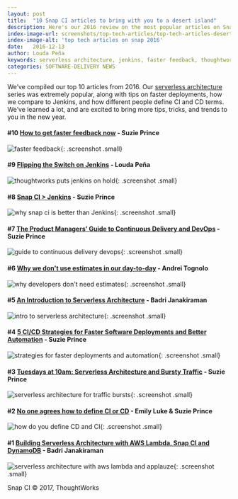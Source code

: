 ```yaml
---
layout: post
title:  "10 Snap CI articles to bring with you to a desert island"
description: Here's our 2016 review on the most popular articles on Snap CI's The Pipeline blog. Great reading for that isolated desert island.
index-image-url: screenshots/top-tech-articles/top-tech-articles-desert-island.jpg
index-image-alt: 'top tech articles on snap 2016'
date:   2016-12-13
author: Louda Peña
keywords: serverless architecture, jenkins, faster feedback, thoughtworks tech radar, guide to continuous deilvery, strategies for faster deployments, what is CI and CD
categories: SOFTWARE-DELIVERY NEWS
---
```



We’ve compiled our top 10 articles from 2016. Our [serverless architecture](https://blog.snap-ci.com/categories/serverless-architecture/) series was extremely popular, along with tips on faster deployments, how we compare to Jenkins, and how different people define CI and CD terms. We’ve learned a lot, and are excited to bring more tips, tricks, and trends to you in the new year.

#### #10 [How to get faster feedback now](https://blog.snap-ci.com/blog/2016/03/22/fail-fast/) - Suzie Prince

![faster feedback](/assets/images/screenshots/fail-faster-ci/fail-fast-continuous-delivery.png){: .screenshot .small}

#### #9 [Flipping the Switch on Jenkins](https://blog.snap-ci.com/blog/2016/10/10/why-thoughtworks-tech-radar-snap-ci-jenkins-mess/) - Louda Peña

![thoughtworks puts jenkins on hold](/assets/images/screenshots/snap-vs-jenkins/thoughtworks-tech-radar-jenkins-hold.png){: .screenshot .small}

#### #8 [Snap CI > Jenkins](https://blog.snap-ci.com/blog/2016/09/13/snap-ci-different-better-than-jenkins/) - Suzie Prince

![why snap ci is better than Jenkins](/assets/images/screenshots/snap-vs-jenkins/snap-ci-vs-jenkins.jpg){: .screenshot .small}

#### #7 [The Product Managers’ Guide to Continuous Delivery and DevOps](https://blog.snap-ci.com/blog/2016/06/28/continuous-delivery-product-managers/) - Suzie Prince

![guide to continuous delivery devops](/assets/images/screenshots/pm-guide-cd-devops/snap-ci-after-devops.png){: .screenshot .small}

#### #6 [Why we don't use estimates in our day-to-day](https://blog.snap-ci.com/blog/2016/01/20/why-we-dont-use-estimates/) - Andrei Tognolo

![why developers don't need estimates](/assets/images/screenshots/no-estimates/no-estimates.jpg){: .screenshot .small}

#### #5 [An Introduction to Serverless Architecture](https://blog.snap-ci.com/blog/2016/04/19/serverless-architecture/) - Badri Janakiraman

![intro to serverless architecture](/assets/images/screenshots/serverless-architecture/serverless-architecture.png){: .screenshot .small}

#### #4 [5 CI/CD Strategies for Faster Software Deployments and Better Automation](https://blog.snap-ci.com/blog/2016/08/30/5-ways-build-test-deploy-software-fast/) - Suzie Prince

![strategies for faster deployments and automation](/assets/images/screenshots/5-ways-ci-cd-faster/snap-ci-automate-everything.jpeg){: .screenshot .small}

#### #3 [Tuesdays at 10am: Serverless Architecture and Bursty Traffic](https://blog.snap-ci.com/blog/2016/05/03/serverless-architecture-burst-traffic-applauze/) - Suzie Prince

![serverless architecture for traffic bursts](/assets/images/screenshots/serverless-architecture/serverless-architecture-applauze.jpg){: .screenshot .small}

#### #2 [No one agrees how to define CI or CD](https://blog.snap-ci.com/blog/2016/07/26/continuous-delivery-integration-devops-research/) - Emily Luke & Suzie Prince

![how do you define CD and CI](/assets/images/screenshots/research-findings/cddef3-01.png){: .screenshot .small}

#### #1 [Building Serverless Architecture with AWS Lambda, Snap CI and DynamoDB](https://blog.snap-ci.com/blog/2016/05/30/serverless-architecture-aws-lambda-dynamodb-applauze/) - Badri Janakiraman

![serverless architecture with aws lambda and applauze](/assets/images/screenshots/serverless-architecture/serverless-architecture-lambda-aws-dynamodb.jpg){: .screenshot .small}

 
Snap CI © 2017, ThoughtWorks
